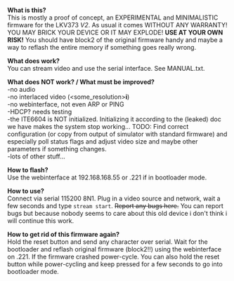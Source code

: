 **What is this?**  
This is mostly a proof of concept, an EXPERIMENTAL and MINIMALISTIC firmware for the LKV373 *V2*. As usual it comes WITHOUT ANY WARRANTY! YOU MAY BRICK YOUR DEVICE OR IT MAY EXPLODE! **USE AT YOUR OWN RISK!** You should have block2 of the original firmware handy and maybe a way to reflash the entire memory if something goes really wrong.  

**What does work?**  
You can stream video and use the serial interface. See MANUAL.txt.  
  
**What does NOT work? / What must be improved?**  
-no audio  
-no interlaced video  (<some_resolution>**i**)   
-no webinterface, not even ARP or PING  
-HDCP? needs testing  
-the ITE6604 is NOT initialized. Initializing it according to the (leaked) doc we have makes the system stop working... TODO: Find correct configuration (or copy from output of simulator with standard firmware) and especially poll status flags and adjust video size and maybe other parameters if something changes.  
-lots of other stuff...
  
**How to flash?**  
Use the webinterface at 192.168.168.55 or .221 if in bootloader mode.  
  
**How to use?**  
Connect via serial 115200 8N1. Plug in a video source and network, wait a few seconds and type `stream start`. <s>Report any bugs here.</s> You can report bugs but because nobody seems to care about this old device i don't think i will continue this work.  
  
**How to get rid of this firmware again?**  
Hold the reset button and send any character over serial. Wait for the bootloader and reflash original firmware (block2!!) using the webinterface on .221. If the firmware crashed power-cycle. You can also hold the reset button while power-cycling and keep pressed for a few seconds to go into bootloader mode.
